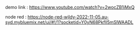 demo link :    https://www.youtube.com/watch?v=2wocZB1iMxQ






node red  :    https://node-red-wjldy-2022-11-05.au-syd.mybluemix.net/ui/#!/1?socketid=Y0yN68Pkfll5mSlWAADL
